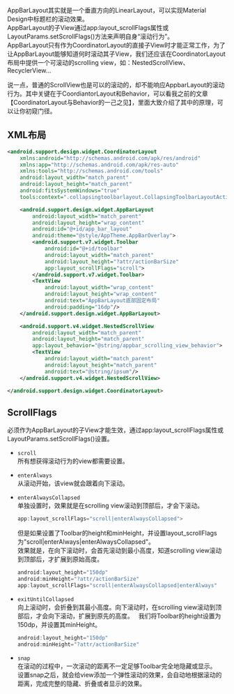 AppBarLayout其实就是一个垂直方向的LinearLayout，可以实现Material Design中标题栏的滚动效果。  
AppBarLayout的子View通过app:layout_scrollFlags属性或LayoutParams.setScrollFlags()方法来声明自身“滚动行为”。  
AppBarLayout只有作为CoordinatorLayout的直接子View时才能正常工作，为了让AppBarLayout能够知道何时滚动其子View，我们还应该在CoordinatorLayout布局中提供一个可滚动的scrolling view，如：NestedScrollView、RecyclerView...

说一点，普通的ScrollView也是可以的滚动的，却不能响应AppbarLayout的滚动行为。其中关键在于CoordiantorLayout和Behavior，可以看我之前的文章【CoordinatorLayout与Behavior的一己之见】，里面大致介绍了其中的原理，可以让你初窥门径。

## XML布局
```xml
<android.support.design.widget.CoordinatorLayout
    xmlns:android="http://schemas.android.com/apk/res/android"
    xmlns:app="http://schemas.android.com/apk/res-auto"
    xmlns:tools="http://schemas.android.com/tools"
    android:layout_width="match_parent"
    android:layout_height="match_parent"
    android:fitsSystemWindows="true"
    tools:context=".collapsingtoolbarlayout.CollapsingToolbarLayoutActivity">

    <android.support.design.widget.AppBarLayout
        android:layout_width="match_parent"
        android:layout_height="wrap_content"
        android:id="@+id/app_bar_layout"
        android:theme="@style/AppTheme.AppBarOverlay">
        <android.support.v7.widget.Toolbar
            android:id="@+id/toolbar"
            android:layout_width="match_parent"
            android:layout_height="?attr/actionBarSize"
            app:layout_scrollFlags="scroll">
        </android.support.v7.widget.Toolbar>
        <TextView
            android:layout_width="wrap_content"
            android:layout_height="wrap_content"
            android:text="AppBarLayout底部固定布局"
            android:padding="16dp"/>
    </android.support.design.widget.AppBarLayout>

    <android.support.v4.widget.NestedScrollView
        android:layout_width="match_parent"
        android:layout_height="match_parent"
        app:layout_behavior="@string/appbar_scrolling_view_behavior">
        <TextView
            android:layout_width="match_parent"
            android:layout_height="match_parent"
            android:text="@string/ipsum"/>
    </android.support.v4.widget.NestedScrollView>

</android.support.design.widget.CoordinatorLayout>
```

## ScrollFlags
必须作为AppBarLayout的子View才能生效，通过app:layout_scrollFlags属性或LayoutParams.setScrollFlags()设置。  

* `scroll`  
所有想获得滚动行为的view都需要设置。  

* `enterAlways`  
从滚动开始，该view就会跟着向下滚动。

* `enterAlwaysCollapsed`  
	单独设置时，效果就是在scrolling view滚动到顶部后，才会下滚动。
	```java
	app:layout_scrollFlags="scroll|enterAlwaysCollapsed">
	```
	但是如果设置了Toolbar的height和minHeight，并设置layout_scrollFlags为"scroll|enterAlways|enterAlwaysCollapsed"。  
	效果就是，在向下滚动时，会首先滚动到最小高度，知道scrolling view滚动到顶部后，才扩展到原始高度。
	```java
	android:layout_height="150dp"
	android:minHeight="?attr/actionBarSize"
	app:layout_scrollFlags="scroll|enterAlwaysCollapsed|enterAlways"
	```

* `exitUntilCollapsed`  
	向上滚动时，会折叠到其最小高度。向下滚动时，在scrolling view滚动到顶部后，才会向下滚动，扩展到原先的高度。  
	我们将Toolbar的height设置为150dp，并设置其minHeight。  
	```java
	android:layout_height="150dp"
	android:minHeight="?attr/actionBarSize"
	```

* `snap`  
在滚动的过程中，一次滚动的距离不一定足够Toolbar完全地隐藏或显示。  
设置snap之后，就会给view添加一个弹性滚动的效果，会自动地根据滚动的距离，完成完整的隐藏、折叠或者显示的效果。
